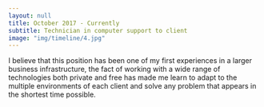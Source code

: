 ```yaml
---
layout: null
title: October 2017 - Currently
subtitle: Technician in computer support to client
image: "img/timeline/4.jpg"
---
```


I believe that this position has been one of my first experiences in a larger business infrastructure, the fact of working with a wide range of technologies both private and free has made me learn to adapt to the multiple environments of each client and solve any problem that appears in the shortest time possible.
